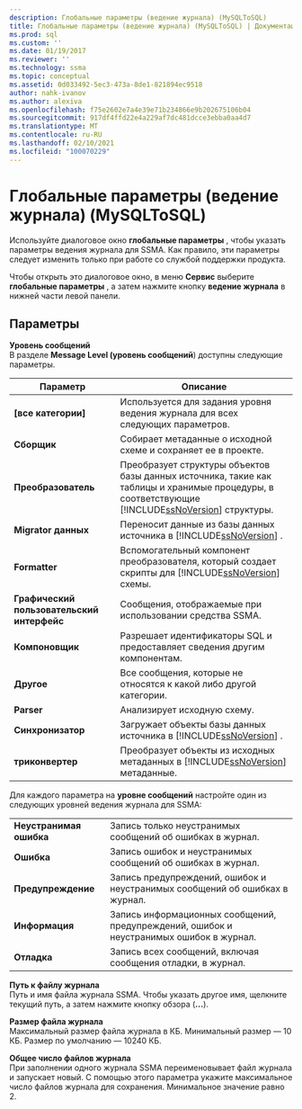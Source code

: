 ```yaml
---
description: Глобальные параметры (ведение журнала) (MySQLToSQL)
title: Глобальные параметры (ведение журнала) (MySQLToSQL) | Документация Майкрософт
ms.prod: sql
ms.custom: ''
ms.date: 01/19/2017
ms.reviewer: ''
ms.technology: ssma
ms.topic: conceptual
ms.assetid: 0d033492-5ec3-473a-8de1-821894ec9518
author: nahk-ivanov
ms.author: alexiva
ms.openlocfilehash: f75e2602e7a4e39e71b234866e9b202675106b04
ms.sourcegitcommit: 917df4ffd22e4a229af7dc481dcce3ebba0aa4d7
ms.translationtype: MT
ms.contentlocale: ru-RU
ms.lasthandoff: 02/10/2021
ms.locfileid: "100070229"
---
```

# <a name="global-settings-logging--mysqltosql"></a>Глобальные параметры (ведение журнала) (MySQLToSQL)
Используйте диалоговое окно **глобальные параметры** , чтобы указать параметры ведения журнала для SSMA. Как правило, эти параметры следует изменить только при работе со службой поддержки продукта.  
  
Чтобы открыть это диалоговое окно, в меню **Сервис** выберите **глобальные параметры** , а затем нажмите кнопку **ведение журнала** в нижней части левой панели.  
  
## <a name="options"></a>Параметры  
**Уровень сообщений**  
В разделе **Message Level (уровень сообщений**) доступны следующие параметры.  
  
|Параметр|Описание|  
|----------|---------------|  
|**[все категории]**|Используется для задания уровня ведения журнала для всех следующих параметров.|  
|**Сборщик**|Собирает метаданные о исходной схеме и сохраняет ее в проекте.|  
|**Преобразователь**|Преобразует структуры объектов базы данных источника, такие как таблицы и хранимые процедуры, в соответствующие [!INCLUDE[ssNoVersion](../../includes/ssnoversion-md.md)] структуры.|  
|**Migrator данных**|Переносит данные из базы данных источника в [!INCLUDE[ssNoVersion](../../includes/ssnoversion-md.md)] .|  
|**Formatter**|Вспомогательный компонент преобразователя, который создает скрипты для [!INCLUDE[ssNoVersion](../../includes/ssnoversion-md.md)] схемы.|  
|**Графический пользовательский интерфейс**|Сообщения, отображаемые при использовании средства SSMA.|  
|**Компоновщик**|Разрешает идентификаторы SQL и предоставляет сведения другим компонентам.|  
|**Другое**|Все сообщения, которые не относятся к какой либо другой категории.|  
|**Parser**|Анализирует исходную схему.|  
|**Синхронизатор**|Загружает объекты базы данных источника в [!INCLUDE[ssNoVersion](../../includes/ssnoversion-md.md)] .|  
|**триконвертер**|Преобразует объекты из исходных метаданных в [!INCLUDE[ssNoVersion](../../includes/ssnoversion-md.md)] метаданные.|  
  
Для каждого параметра на **уровне сообщений** настройте один из следующих уровней ведения журнала для SSMA:  
  
|||  
|-|-|  
|**Неустранимая ошибка**|Запись только неустранимых сообщений об ошибках в журнал.|  
|**Ошибка**|Запись ошибок и неустранимых сообщений об ошибках в журнал.|  
|**Предупреждение**|Запись предупреждений, ошибок и неустранимых сообщений об ошибках в журнал.|  
|**Информация**|Запись информационных сообщений, предупреждений, ошибок и неустранимых ошибок в журнал.|  
|**Отладка**|Запись всех сообщений, включая сообщения отладки, в журнал.|  
  
**Путь к файлу журнала**  
Путь и имя файла журнала SSMA. Чтобы указать другое имя, щелкните текущий путь, а затем нажмите кнопку обзора (**...**).  
  
**Размер файла журнала**  
Максимальный размер файла журнала в КБ. Минимальный размер — 10 КБ. Размер по умолчанию — 10240 КБ.  
  
**Общее число файлов журнала**  
При заполнении одного журнала SSMA переименовывает файл журнала и запускает новый. С помощью этого параметра укажите максимальное число файлов журнала для сохранения. Минимальное значение равно 2.  
  
